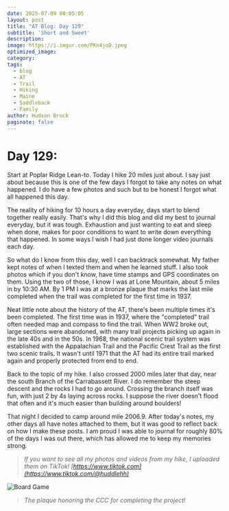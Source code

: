 ```yaml
---
date: 2025-07-09 00:05:05
layout: post
title: "AT Blog: Day 129"
subtitle: 'Short and Sweet'
description:
image: https://i.imgur.com/PKn4joD.jpeg
optimized_image: 
category:
tags:
  - blog
  - AT
  - Trail
  - Hiking
  - Maine
  - Saddleback
  - Family
author: Hudson Brock
paginate: false
---
```


# Day 129:

Start at Poplar Ridge Lean-to. Today I hike 20 miles just about. I say just about because this is one of the few days I forgot to take any notes on what happened. I do have a few photos and such but to be honest I forgot what all happened this day.

The reality of hiking for 10 hours a day everyday, days start to blend together really easily. That's why I did this blog and did my best to journal everyday, but it was tough. Exhaustion and just wanting to eat and sleep when done, makes for poor conditions to want to write down everything that happened. In some ways I wish I had just done longer video journals each day.

So what do I know from this day, well I can backtrack somewhat. My father kept notes of when I texted them and when he learned stuff. I also took photos which if you don't know, have time stamps and GPS coordinates on them. Using the two of those, I know I was at Lone Mountain, about 5 miles in by 10:30 AM. By 1 PM I was at a bronze plaque that marks the last mile completed when the trail was completed for the first time in 1937.

Neat little note about the history of the AT, there's been multiple times it's been completed. The first time was in 1937, where the "completed" trail often needed map and compass to find the trail. When WW2 broke out, large sections were abandoned, with many trail projects picking up again in the late 40s and in the 50s. In 1968, the national scenic trail system was established with the Appalachian Trail and the Pacific Crest Trail as the first two scenic trails. It wasn't until 1971 that the AT had its entire trail marked again and properly protected from end to end.

Back to the topic of my hike. I also crossed 2000 miles later that day, near the south Branch of the Carrabassett River. I do remember the steep descent and the rocks I had to go around. Crossing the branch itself was fun, with just 2 by 4s laying across rocks. I suppose the river doesn't flood that often and it's much easier than building around boulders!

That night I decided to camp around mile 2006.9. After today's notes, my other days all have notes attached to them, but it was good to reflect back on how I make these posts. I am proud I was able to journal for roughly 80% of the days I was out there, which has allowed me to keep my memories strong.

> *If you want to see all my photos and videos from my hike, I uploaded them on TikTok! [https://www.tiktok.com](https://www.tiktok.com/@huddlehh)*

<!-- IMAGE PLACEHOLDER: Add image of Saddleback Mountain views -->
![Board Game](https://i.imgur.com/PpY3Hmo.jpeg "The plaque honoring the CCC for completing the project!")

>*The plaque honoring the CCC for completing the project!* 